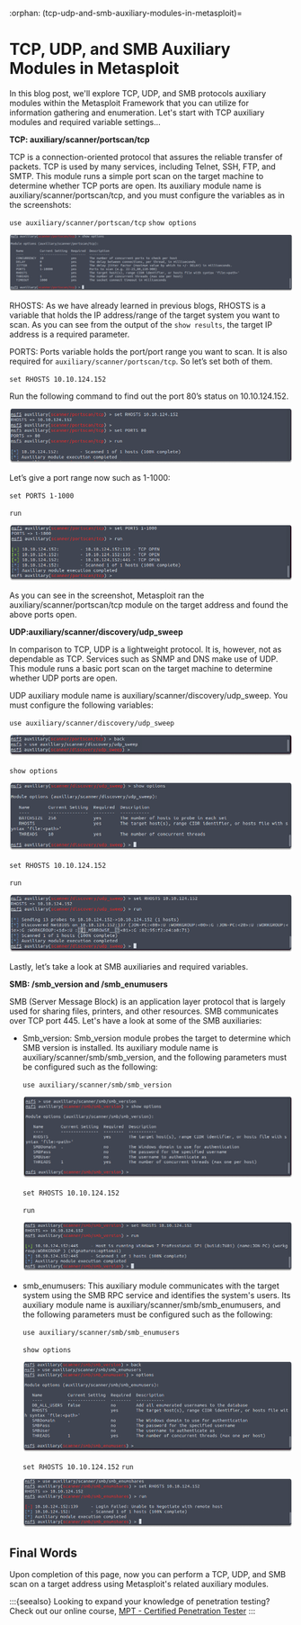:orphan:
(tcp-udp-and-smb-auxiliary-modules-in-metasploit)=

# TCP, UDP, and SMB Auxiliary Modules in Metasploit

In this blog post, we'll explore TCP, UDP, and SMB protocols auxiliary modules within the Metasploit Framework that you can utilize for information gathering and enumeration. Let's start with TCP auxiliary modules and required variable settings...

**TCP: auxiliary/scanner/portscan/tcp**

TCP is a connection-oriented protocol that assures the reliable transfer of packets. TCP is used by many services, including Telnet, SSH, FTP, and SMTP. This module runs a simple port scan on the target machine to determine whether TCP ports are open. Its auxiliary module name is auxiliary/scanner/portscan/tcp, and you must configure the variables as in the screenshots:

`use auxiliary/scanner/portscan/tcp`
`show options`

![alt img](images/metasploit-tcp-udp-smb-auxiliary-modules-45.png)

RHOSTS: As we have already learned in previous blogs, RHOSTS is a variable that holds the IP address/range of the target system you want to scan. As you can see from the output of the `show results`, the target IP address is a required parameter.

PORTS: Ports variable holds the port/port range you want to scan. It is also required for `auxiliary/scanner/portscan/tcp`. So let’s set both of them.

`set RHOSTS 10.10.124.152`

Run the following command to find out the port 80’s status on 10.10.124.152.

![alt img](images/metasploit-tcp-udp-smb-auxiliary-modules-47.png)

Let’s give a port range now such as 1-1000:

`set PORTS 1-1000`

`run`

![alt img](images/metasploit-tcp-udp-smb-auxiliary-modules-48.png)

As you can see in the screenshot, Metasploit ran the auxiliary/scanner/portscan/tcp module on the target address and found the above ports open.

**UDP:auxiliary/scanner/discovery/udp_sweep**

In comparison to TCP, UDP is a lightweight protocol. It is, however, not as dependable as TCP. Services such as SNMP and DNS make use of UDP. This module runs a basic port scan on the target machine to determine whether UDP ports are open.

UDP auxiliary module name is auxiliary/scanner/discovery/udp_sweep. You must configure the following variables:

`use auxiliary/scanner/discovery/udp_sweep`

![alt img](images/metasploit-tcp-udp-smb-auxiliary-modules-49.png)

`show options`

![alt img](images/metasploit-tcp-udp-smb-auxiliary-modules-50.png)

`set RHOSTS 10.10.124.152`

`run`

![alt img](images/metasploit-tcp-udp-smb-auxiliary-modules-51.png)

Lastly, let’s take a look at SMB auxiliaries and required variables.

**SMB: /smb_version and /smb_enumusers**

SMB (Server Message Block) is an application layer protocol that is largely used for sharing files, printers, and other resources. SMB communicates over TCP port 445. Let's have a look at some of the SMB auxiliaries:

- Smb_version: Smb_version module probes the target to determine which SMB version is installed. Its auxiliary module name is auxiliary/scanner/smb/smb_version, and the following parameters must be configured such as the following:

  `use auxiliary/scanner/smb/smb_version`

  ![alt img](images/metasploit-tcp-udp-smb-auxiliary-modules-52.png)

  `set RHOSTS 10.10.124.152`

  `run`

  ![alt img](images/metasploit-tcp-udp-smb-auxiliary-modules-53.png)

- smb_enumusers: This auxiliary module communicates with the target system using the SMB RPC service and identifies the system's users. Its auxiliary module name is auxiliary/scanner/smb/smb_enumusers, and the following parameters must be configured such as the following:

  `use auxiliary/scanner/smb/smb_enumusers`

  `show options`

  ![alt img](images/metasploit-tcp-udp-smb-auxiliary-modules-54.png)

  `set RHOSTS 10.10.124.152`
  `run`

  ![alt img](images/metasploit-tcp-udp-smb-auxiliary-modules-55.png)

## Final Words

Upon completion of this page, now you can perform a TCP, UDP, and SMB scan on a target address using Metasploit's related auxiliary modules.

:::{seealso}
Looking to expand your knowledge of penetration testing? Check out our online course, [MPT - Certified Penetration Tester](https://www.mosse-institute.com/certifications/mpt-certified-penetration-tester.html)
:::
